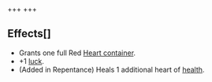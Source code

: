 +++
+++

Effects[]
---------


* Grants one full Red [Heart container](/wiki/Heart_container "Heart container").
* +1 [luck](/wiki/Luck "Luck").
* (Added in Repentance) Heals 1 additional heart of [health](/wiki/Health "Health").


